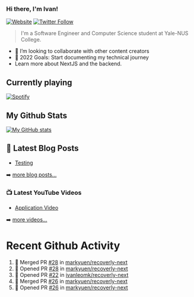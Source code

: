 ### Hi there, I'm Ivan!

[![Website](https://img.shields.io/website?label=ivanleo.com&style=for-the-badge&url=https%3A%2F%2Fivanleo.com)](https://ivanleo.com)
[![Twitter Follow](https://img.shields.io/twitter/follow/ivanleomk?color=1DA1F2&logo=twitter&style=for-the-badge)](https://twitter.com/intent/follow?screen_name=ivanleomk)

> I'm a Software Engineer and Computer Science student at Yale-NUS College.

- 👯 I’m looking to collaborate with other content creators
- 🥅 2022 Goals: Start documenting my technical journey
- Learn more about NextJS and the backend.

## Currently playing

[![Spotify](https://novatorem-ivanleomk.vercel.app/api/spotify)](https://open.spotify.com/user/ivanleomk)

## My Github Stats

[![My GitHub stats](https://github-readme-stats.vercel.app/api?username=ivanleomk)](https://github.com/ivanleomk/github-readme-stats)

## 📕 Latest Blog Posts

<!-- BLOG-POST-LIST:START -->
- [Testing](https://dev.to/ivanleomk/testing-2f4k)
<!-- BLOG-POST-LIST:END -->

➡️ [more blog posts...](https://ivanleo.com/articles)

### 📺 Latest YouTube Videos

<!-- YOUTUBE:START -->
- [Application Video](https://www.youtube.com/watch?v=92tDFP4stk0)
<!-- YOUTUBE:END -->

➡️ [more videos...](https://www.youtube.com/channel/UCsk__9hguqk3z-ilesZh4xw)

# Recent Github Activity

<!--START_SECTION:activity-->

1. 🎉 Merged PR [#28](https://github.com/markyuen/recoverly-next/pull/28) in [markyuen/recoverly-next](https://github.com/markyuen/recoverly-next)
2. 💪 Opened PR [#28](https://github.com/markyuen/recoverly-next/pull/28) in [markyuen/recoverly-next](https://github.com/markyuen/recoverly-next)
3. 💪 Opened PR [#22](https://github.com/ivanleomk/recoverly-next/pull/22) in [ivanleomk/recoverly-next](https://github.com/ivanleomk/recoverly-next)
4. 🎉 Merged PR [#26](https://github.com/markyuen/recoverly-next/pull/26) in [markyuen/recoverly-next](https://github.com/markyuen/recoverly-next)
5. 💪 Opened PR [#26](https://github.com/markyuen/recoverly-next/pull/26) in [markyuen/recoverly-next](https://github.com/markyuen/recoverly-next)
<!--END_SECTION:activity-->
